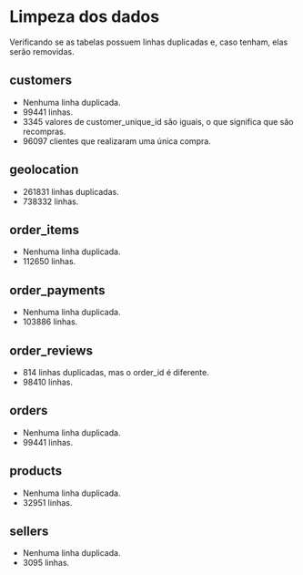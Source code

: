 # Limpeza dos dados
Verificando se as tabelas possuem linhas duplicadas e, caso tenham, elas serão removidas.

## customers
* Nenhuma linha duplicada.
* 99441 linhas.
* 3345 valores de customer_unique_id são iguais, o que significa que são recompras.
* 96097 clientes que realizaram uma única compra.

## geolocation
* 261831 linhas duplicadas.
* 738332 linhas.

## order_items
* Nenhuma linha duplicada.
* 112650 linhas.

## order_payments
* Nenhuma linha duplicada.
* 103886 linhas.

## order_reviews
* 814 linhas duplicadas, mas o order_id é diferente.
* 98410 linhas.

## orders
* Nenhuma linha duplicada.
* 99441 linhas.

## products
* Nenhuma linha duplicada.
* 32951 linhas.

## sellers
* Nenhuma linha duplicada. 
* 3095 linhas.
